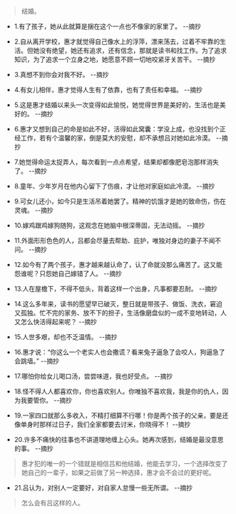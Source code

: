 >结婚。

- 1.有了孩子，她从此就算是捆在这个一点也不像家的家里了。 --摘抄

- 2.自从离开学校，惠才就觉得自己像水上的浮萍，漂来荡去，过着不牢靠的生活。但她没有绝望，她还有追求，还有信念，那就是读书和找工作。为了追求知识，为了追求一个立身之地，她愿意不顾一切地咬紧牙关苦干。 --摘抄

- 3.真想不到你会对我不好。 --摘抄

- 4.有女儿相伴，惠才觉得人生有了依靠，也有了责任和幸福。 --摘抄

- 5.这是惠才结婚以来头一次变得如此愉悦，她觉得世界是美好的，生活也是美好的。 --摘抄

- 6.惠才又想到自己的命是如此不好，活得如此窝囊：学没上成，也没找到个正经工作，若有个温馨的家，倒是莫大的安慰，却不承想吕对她如此冷漠。 --摘抄

- 7.她觉得命运太捉弄人，每次看到一点点希望，结果却都像肥皂泡那样消失了。 --摘抄

- 8.童年、少年岁月在他内心留下了伤痕，才让他对家庭如此冷漠。 --摘抄

- 9.可女儿还小，如今只是生活吊着她罢了。精神的饥饿才是她的致命伤，伤在灵魂。 --摘抄

- 10.嫁鸡跟鸡嫁狗随狗，这观念在她脑中根深蒂固，无法动摇。 --摘抄

- 11.外面形形色色的人，吕都会尽量去帮助、庇护，唯独对身边的妻子不闻不问。 --摘抄

- 12.如今有了两个孩子，惠才越来越认命了，认了命就没那么痛苦了。这又能怨谁呢？只怨她自己嫁错了人。 --摘抄

- 13.人在屋檐下，不得不低头，背着这样一个出身，凡事都要忍耐。 --摘抄

- 14.这么多年来，读书的愿望早已破灭，整日就是带孩子、做饭、洗衣，窘迫又孤独。忙不完的家务、放不下的担子，生活像磨盘似的一成不变地转动，人又怎么快活得起来呢？ --摘抄

- 15.人世多艰，却也不乏温情。 --摘抄

- 16.惠才说：“你这么一个老实人也会撒谎？看来兔子逼急了会咬人，狗逼急了会跳墙。” --摘抄

- 17.哪怕你给女儿喝口汤，尝尝味道，我也好受点。 --摘抄

- 18.怪不得人人都喜欢你，你也喜欢别人。你唯独不喜欢我，我是你的仇人，因为我要管你。 --摘抄

- 19.一家四口就那么多收入，不精打细算不行哪！你是两个孩子的父亲，要是还像单身时那样过日子，我们全家都要去讨米，你晓得不！ --摘抄

- 20.许多不痛快的往事也不讲道理地缠上心头。她再次感到，结婚是最没意思的事。 --摘抄

>惠才犯的唯一的一个错就是相信吕和他结婚，他能去学习，一个选择改变了她自己的一辈子，如果之前做了另一种选择，惠才会不会过的更好呢。

- 21.吕认为，对别人一定要好，对自家人怠慢一些无所谓。 --摘抄

>怎么会有吕这样的人。
